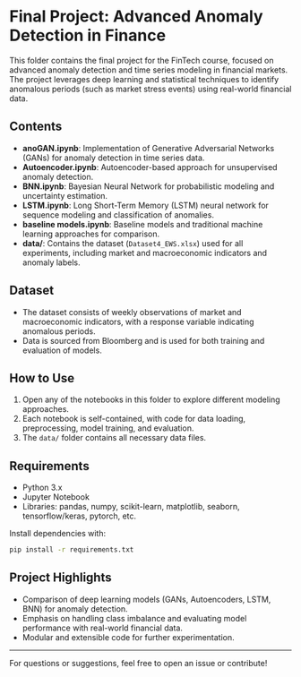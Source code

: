 # Final Project: Advanced Anomaly Detection in Finance

This folder contains the final project for the FinTech course, focused on advanced anomaly detection and time series modeling in financial markets. The project leverages deep learning and statistical techniques to identify anomalous periods (such as market stress events) using real-world financial data.

## Contents

- **anoGAN.ipynb**: Implementation of Generative Adversarial Networks (GANs) for anomaly detection in time series data.
- **Autoencoder.ipynb**: Autoencoder-based approach for unsupervised anomaly detection.
- **BNN.ipynb**: Bayesian Neural Network for probabilistic modeling and uncertainty estimation.
- **LSTM.ipynb**: Long Short-Term Memory (LSTM) neural network for sequence modeling and classification of anomalies.
- **baseline models.ipynb**: Baseline models and traditional machine learning approaches for comparison.
- **data/**: Contains the dataset (`Dataset4_EWS.xlsx`) used for all experiments, including market and macroeconomic indicators and anomaly labels.

## Dataset
- The dataset consists of weekly observations of market and macroeconomic indicators, with a response variable indicating anomalous periods.
- Data is sourced from Bloomberg and is used for both training and evaluation of models.

## How to Use
1. Open any of the notebooks in this folder to explore different modeling approaches.
2. Each notebook is self-contained, with code for data loading, preprocessing, model training, and evaluation.
3. The `data/` folder contains all necessary data files.

## Requirements
- Python 3.x
- Jupyter Notebook
- Libraries: pandas, numpy, scikit-learn, matplotlib, seaborn, tensorflow/keras, pytorch, etc.

Install dependencies with:
```bash
pip install -r requirements.txt
```

## Project Highlights
- Comparison of deep learning models (GANs, Autoencoders, LSTM, BNN) for anomaly detection.
- Emphasis on handling class imbalance and evaluating model performance with real-world financial data.
- Modular and extensible code for further experimentation.

---

For questions or suggestions, feel free to open an issue or contribute!
